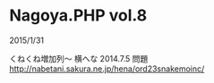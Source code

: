 Nagoya.PHP vol.8
================

2015/1/31

くねくね増加列〜 横へな 2014.7.5 問題
http://nabetani.sakura.ne.jp/hena/ord23snakemoinc/